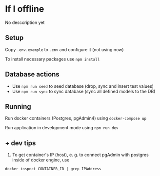 # If I offline

No desccription yet

## Setup

Copy `.env.example` to `.env` and configure it (not using now)

To install necessary packages use `npm install`

## Database actions

- Use `npm run seed` to seed database (drop, sync and insert test values)
- Use `npm run sync` to sync database (sync all defined models to the DB)

## Running

Run docker containers (Postgres, pgAdmin4) using `docker-compose up`

Run application in development mode using `npm run dev`

## + dev tips

1. To get container's IP (host), e. g. to connect pgAdmin with postgres inside of docker engine, use

`docker inspect CONTAINER_ID | grep IPAddress`
